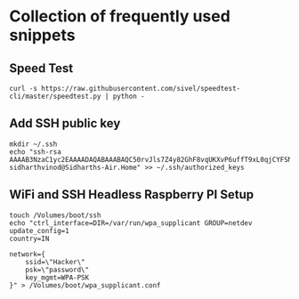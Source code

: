# Collection of frequently used snippets

## Speed Test

`curl -s https://raw.githubusercontent.com/sivel/speedtest-cli/master/speedtest.py | python -`

## Add SSH public key
```
mkdir ~/.ssh
echo "ssh-rsa AAAAB3NzaC1yc2EAAAADAQABAAABAQC50rvJls7Z4y82GhF8vqUKXvP6uffT9xL0qjCYFSNM8IpOpBiBuci7S+lFhovooiGtKsT+uY1W1q0KEitqlcnMldQPB3eVwvFpjs/Mxs5AKUvpvw3HpsrKRYJSsWywhQlLzMMWtBexvosnmhLcsLJzaRPbsZEyXH+qX4SWjNMtmxNa3nLDfCZcS1NO83nLlxXMxwNO1Kb3+bo2lROO0dmvK0gvOK0DQBkbhAlOg1VHoDjdmbDujrV/5mpcwgnLVXwC12DXzh6dgKmkakWdjyqmsuKkc9tLipYMS9UwqJ/PsuFh3+BIcFnsmn/I3HktJADTDhwGYOSDIuoweurB/wjH sidharthvinod@Sidharths-Air.Home" >> ~/.ssh/authorized_keys
```

## WiFi and SSH Headless Raspberry PI Setup 
```
touch /Volumes/boot/ssh
echo "ctrl_interface=DIR=/var/run/wpa_supplicant GROUP=netdev
update_config=1
country=IN

network={
    ssid=\"Hacker\"
    psk=\"password\"
    key_mgmt=WPA-PSK
}" > /Volumes/boot/wpa_supplicant.conf
```
